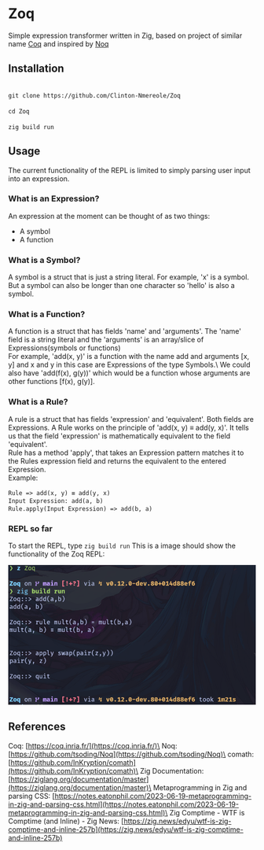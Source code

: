 # Zoq

Simple expression transformer written in Zig, based on project of similar name [Coq](https://coq.inria.fr/) and inspired by [Noq](https://github.com/tsoding/Noq)

## Installation
```console

git clone https://github.com/Clinton-Nmereole/Zoq

cd Zoq

zig build run

```

## Usage

The current functionality of the REPL is limited to simply parsing user input into an expression.

### What is an Expression?

An expression at the moment can be thought of as two things:
- A symbol
- A function

### What is a Symbol?
A symbol is a struct that is just a string literal. For example, 'x' is a symbol. But a symbol can also be longer than one character so 'hello' is also a symbol.

### What is a Function?
A function is a struct that has fields 'name' and 'arguments'. The 'name' field is a string literal and the 'arguments' is an array/slice of Expressions(symbols or functions)\
For example, 'add(x, y)' is a function with the name add and arguments [x, y] and x and y in this case are Expressions of the type Symbols.\ We could also have 'add(f(x), g(y))' which would be a function whose arguments are other functions [f(x), g(y)].                    

### What is a Rule?
A rule is a struct that has fields 'expression' and 'equivalent'. Both fields are Expressions. A Rule works on the principle of 'add(x, y) ≡ add(y, x)'.
It tells us that the field 'expression' is mathematically equivalent to the field 'equivalent'.\
Rule has a method 'apply', that takes an Expression pattern matches it to the Rules expression field and returns the equivalent to the entered Expression.\
Example:

```console
Rule => add(x, y) ≡ add(y, x)
Input Expression: add(a, b)
Rule.apply(Input Expression) => add(b, a)
```

### REPL so far
To start the REPL, type `zig build run`
This is a image should show the functionality of the Zoq REPL: 

<div align="center">
<img src="./assets/zoq_test.png" alt="Zoq REPL"/>
</div>


## References
Coq: [https://coq.inria.fr/](https://coq.inria.fr/)\
Noq: [https://github.com/tsoding/Noq](https://github.com/tsoding/Noq)\
comath: [https://github.com/InKryption/comath](https://github.com/InKryption/comath)\
Zig Documentation:[https://ziglang.org/documentation/master](https://ziglang.org/documentation/master)\
Metaprogramming in Zig and parsing CSS: [https://notes.eatonphil.com/2023-06-19-metaprogramming-in-zig-and-parsing-css.html](https://notes.eatonphil.com/2023-06-19-metaprogramming-in-zig-and-parsing-css.html)\
Zig Comptime - WTF is Comptime (and Inline) - Zig News: [https://zig.news/edyu/wtf-is-zig-comptime-and-inline-257b](https://zig.news/edyu/wtf-is-zig-comptime-and-inline-257b)
